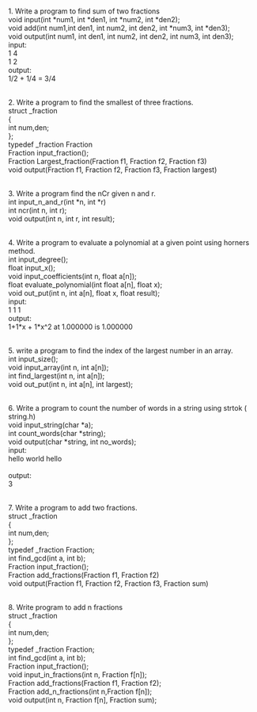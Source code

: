 <br> 1.	Write a program to find sum of two fractions
	<br> void input(int \*num1, int \*den1, int \*num2, int \*den2);
	<br> void add(int num1,int den1, int num2, int den2, int \*num3, int \*den3);
	<br> void output(int num1, int den1, int num2, int den2, int num3, int den3);
	<br> input:
	<br> 1 4
	<br> 1 2
	<br> output:
	<br> 1/2 + 1/4 = 3/4

<br> 2.	Write a program to find the smallest of three fractions.
	<br> struct _fraction 
	<br> {
	<br>    int num,den;
	<br> };
	<br> typedef _fraction Fraction
	<br> Fraction input_fraction();
	<br> Fraction Largest_fraction(Fraction f1, Fraction f2, Fraction f3)
	<br> void output(Fraction f1, Fraction f2, Fraction f3, Fraction largest)


<br> 3.	Write a program find the nCr given n and r. 
	<br> int input_n_and_r(int \*n, int \*r)
	<br> int ncr(int n, int r);
	<br> void output(int n, int r, int result);

<br> 4. Write a program to evaluate a polynomial at a given point using horners method.
	<br> int input_degree();
	<br> float input_x();
	<br> void input_coefficients(int n, float a[n]);
	<br> float evaluate_polynomial(int float a[n], float x);
	<br> void out_put(int n, int a[n], float x, float result);
	<br> input:
	<br> 1 1 1
	<br> output:
	<br> 1+1\*x + 1\*x^2 at 1.000000 is 1.000000

	
<br> 5. write a program to find the index of the largest number in an array.
	<br> int input_size();
	<br> void input_array(int n, int a[n]);
	<br> int find_largest(int n, int a[n]);
	<br> void out_put(int n, int a[n], int largest);


<br> 6. Write a program to count the number of words in a string using strtok ( string.h)
	<br> void input_string(char *a);
	<br> int count_words(char \*string);
	<br> void output(char \*string, int no_words);
	<br> input:
	<br> hello world hello
	<br> 
	<br> output:
	<br> 3
	
<br> 7. Write a program to add two fractions.
	<br> struct _fraction 
	<br> {
	<br>    int num,den;
	<br> };
	<br> typedef _fraction Fraction;
	<br> int find_gcd(int a, int b);
	<br> Fraction input_fraction();
	<br> Fraction add_fractions(Fraction f1, Fraction f2)
	<br> void output(Fraction f1, Fraction f2, Fraction f3, Fraction sum)
	
<br> 8. Write program to add n fractions
	<br> struct _fraction 
	<br> {
	<br>    int num,den;
	<br> };
	<br> typedef _fraction Fraction;
	<br> int find_gcd(int a, int b);
	<br> Fraction input_fraction();
	<br> void input_in_fractions(int n, Fraction f[n]);
	<br> Fraction add_fractions(Fraction f1, Fraction f2);
	<br> Fraction add_n_fractions(int n,Fraction f[n]);
	<br> void output(int n, Fraction f[n], Fraction sum);

